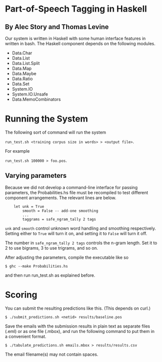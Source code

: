 # Part-of-Speech Tagging in Haskell
## By Alec Story and Thomas Levine
Our system is written in Haskell with some human interface
features in written in bash. The Haskell component depends
on the following modules.

*	Data.Char
*	Data.List
*	Data.List.Split
*	Data.Map
*	Data.Maybe
*	Data.Ratio
*	Data.Set
*	System.IO
*	System.IO.Unsafe
*	Data.MemoCombinators

Running the System
=================
The following sort of command will run the system

`run_test.sh <training corpus size in words> > <output file>`.

For example

`run_test.sh 100000 > foo.pos`.


Varying parameters
--------------------
Because we did not develop a command-line interface for passing
parameters, the Probabilities.hs file must be recompiled to test
different component arrangements. The relevant lines are below.

        let unk = True
            smooth = False -- add-one smoothing
            ...
            taggrams = safe_ngram_tally 2 tags

`unk` and `smooth` control unknown word handling and smoothing
respectively. Setting either to `True` will turn it on, and
setting it to `False` will turn it off.

The number in `safe_ngram_tally 2 tags` controls the n-gram length.
Set it to 2 to use bigrams, 3 to use trigrams, and so on.

After adjusting the parameters, compile the executable like so

`$ ghc --make Probabilities.hs`

and then run run_test.sh as explained before.


Scoring
================

You can submit the resulting predictions like this. (This
depends on curl.)

`$ ./submit_predictions.sh <netid> results/baseline.pos`

Save the emails with the submission results in plain text
as separate files (.eml) or as one file (.mbox), and run
the following command to put them in a convenient format.

`$ ./tabulate_predictions.sh emails.mbox > results/results.csv`

The email filename(s) may not contain spaces.

